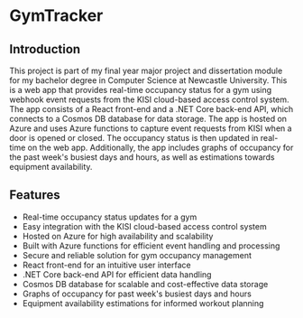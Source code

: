 # GymTracker

## Introduction

This project is part of my final year major project and dissertation module for my bachelor degree in Computer Science at Newcastle University.
This is a web app that provides real-time occupancy status for a gym using webhook event requests from the KISI cloud-based access control system. The app consists of a React front-end and a .NET Core back-end API, which connects to a Cosmos DB database for data storage. The app is hosted on Azure and uses Azure functions to capture event requests from KISI when a door is opened or closed. The occupancy status is then updated in real-time on the web app. Additionally, the app includes graphs of occupancy for the past week's busiest days and hours, as well as estimations towards equipment availability.

## Features
* Real-time occupancy status updates for a gym
* Easy integration with the KISI cloud-based access control system
* Hosted on Azure for high availability and scalability
* Built with Azure functions for efficient event handling and processing
* Secure and reliable solution for gym occupancy management
* React front-end for an intuitive user interface
* .NET Core back-end API for efficient data handling
* Cosmos DB database for scalable and cost-effective data storage
* Graphs of occupancy for past week's busiest days and hours
* Equipment availability estimations for informed workout planning
